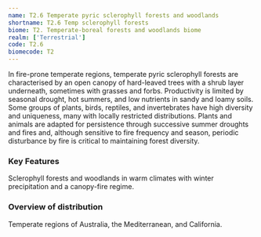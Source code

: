 ```yaml
---
name: T2.6 Temperate pyric sclerophyll forests and woodlands
shortname: T2.6 Temp sclerophyll forests
biome: T2. Temperate-boreal forests and woodlands biome
realm: ['Terrestrial']
code: T2.6
biomecode: T2
---
```


In fire-prone temperate regions, temperate pyric sclerophyll forests are characterised by an open canopy of hard-leaved trees with a shrub layer underneath, sometimes with grasses and forbs. Productivity is limited by seasonal drought, hot summers, and low nutrients in sandy and loamy soils. Some groups of plants, birds, reptiles, and invertebrates have high diversity and uniqueness, many with locally restricted distributions. Plants and animals are adapted for persistence through successive summer droughts and fires and, although sensitive to fire frequency and season, periodic disturbance by fire is critical to maintaining forest diversity.

### Key Features

Sclerophyll forests and woodlands in warm climates with winter precipitation and a canopy-fire regime.

### Overview of distribution

Temperate regions of Australia, the Mediterranean, and California.
